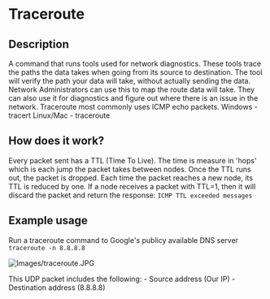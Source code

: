 # Traceroute
## Description
A command that runs tools used for network diagnostics.
These tools trace the paths the data takes when going from its source to destination.
The tool will verify the path your data will take, without actually sending the data.
Network Administrators can use this to map the route data will take.
They can also use it for diagnostics and figure out where there is an issue in the network. 
Traceroute most commonly uses ICMP echo packets.
Windows - tracert
Linux/Mac - traceroute

## How does it work?
Every packet sent has a TTL (Time To Live).
The time is measure in 'hops' which is each jump the packet takes between nodes. 
Once the TTL runs out, the packet is dropped.
Each time the packet reaches a new node, its TTL is reduced by one. 
If a node receives a packet with TTL=1, then it will discard the packet and return the response: `ICMP TTL exceeded messages`

## Example usage

Run a traceroute command to Google's publicy available DNS server
`traceroute -n 8.8.8.8`

![Images/traceroute.JPG](Traceroute)

This UDP packet includes the following:
    - Source address (Our IP)
    - Destination address (8.8.8.8)
